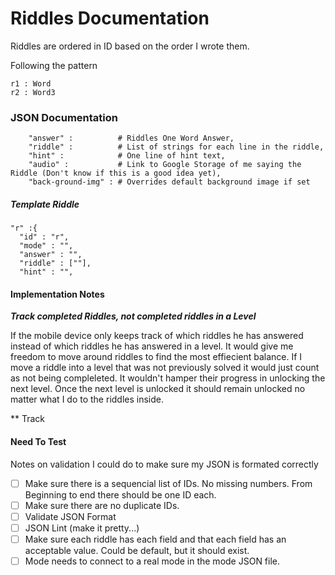 # Riddles Documentation

Riddles are ordered in ID based on the order I wrote them.

Following the pattern

```
r1 : Word
r2 : Word3
```

### JSON Documentation

```
	"answer" :          # Riddles One Word Answer,
	"riddle" :          # List of strings for each line in the riddle,
	"hint" :            # One line of hint text,
	"audio" :           # Link to Google Storage of me saying the Riddle (Don't know if this is a good idea yet),
	"back-ground-img" : # Overrides default background image if set
```

##### Template Riddle

```
"r" :{
  "id" : "r",
  "mode" : "",
  "answer" : "",
  "riddle" : [""],
  "hint" : "",
```


#### Implementation Notes

***Track completed Riddles, not completed riddles in a Level***

If the mobile device only keeps track of which riddles he has answered instead of which riddles he has answered in a level. It would give me freedom to move around riddles to find the most effiecient balance. If I move a riddle into a level that was not previously solved it would just count as not being compleleted. It wouldn't hamper their progress in unlocking the next level. Once the next level is unlocked it should remain unlocked no matter what I do to the riddles inside.

** Track

#### Need To Test

Notes on validation I could do to make sure my JSON is formated correctly

- [ ] Make sure there is a sequencial list of IDs. No missing numbers. From Beginning to end there should be one ID each.
- [ ] Make sure there are no duplicate IDs.
- [ ] Validate JSON Format
- [ ] JSON Lint (make it pretty...)
- [ ] Make sure each riddle has each field and that each field has an acceptable value. Could be default, but it should exist.
- [ ] Mode needs to connect to a real mode in the mode JSON file.
